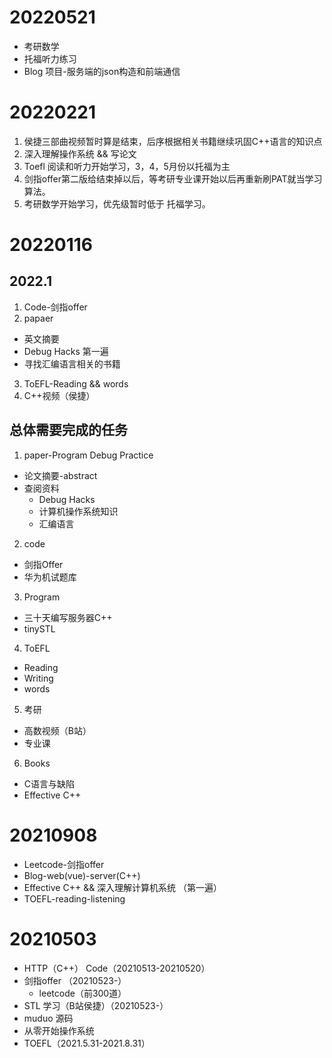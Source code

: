 # 20220521
+ 考研数学
+ 托福听力练习
+ Blog 项目-服务端的json构造和前端通信

# 20220221
1. 侯捷三部曲视频暂时算是结束，后序根据相关书籍继续巩固C++语言的知识点
2. 深入理解操作系统 && 写论文
3. Toefl 阅读和听力开始学习，3，4，5月份以托福为主
4. 剑指offer第二版给结束掉以后，等考研专业课开始以后再重新刷PAT就当学习算法。
5. 考研数学开始学习，优先级暂时低于 托福学习。

# 20220116
## 2022.1
1. Code-剑指offer
2. papaer
  + 英文摘要
  + Debug Hacks 第一遍
  + 寻找汇编语言相关的书籍
3. ToEFL-Reading && words
4. C++视频（侯捷）

## 总体需要完成的任务
1. paper-Program Debug Practice
  + 论文摘要-abstract
  + 查阅资料
    + Debug Hacks
    + 计算机操作系统知识
    + 汇编语言
2. code
  + 剑指Offer
  + 华为机试题库

3. Program
  + 三十天编写服务器C++
  + tinySTL
  
4. ToEFL
  + Reading
  + Writing
  + words
 
5. 考研
  + 高数视频（B站）
  + 专业课

6. Books
  + C语言与缺陷
  + Effective C++
 

# 20210908
+ Leetcode-剑指offer
+ Blog-web(vue)-server(C++)
+ Effective C++ && 深入理解计算机系统 （第一遍）
+ TOEFL-reading-listening

# 20210503
+ HTTP（C++） Code（20210513-20210520）
+ 剑指offer （20210523-）
  + leetcode（前300道）
+ STL 学习（B站侯捷）（20210523-）
+ muduo 源码
+ 从零开始操作系统
+ TOEFL（2021.5.31-2021.8.31）